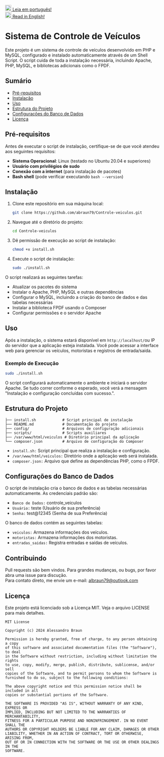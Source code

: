 <img height="20px"  src="https://i.imgur.com/1ubgfmC.png"><a href="README.md">  Leia em português!</a><br/>
<img height="20px"  src="https://i.imgur.com/UrpOBOr.png"><a href="README-us.md">  Read in English!</a>

# Sistema de Controle de Veículos

Este projeto é um sistema de controle de veículos desenvolvido em PHP e MySQL, configurado e instalado automaticamente através de um Shell Script. O script cuida de toda a instalação necessária, incluindo Apache, PHP, MySQL, e bibliotecas adicionais como o FPDF.

## Sumário

- [Pré-requisitos](#pré-requisitos)
- [Instalação](#instalação)
- [Uso](#uso)
- [Estrutura do Projeto](#estrutura-do-projeto)
- [Configurações do Banco de Dados](#configurações-do-banco-de-dados)
- [Licença](#licença)

## Pré-requisitos

Antes de executar o script de instalação, certifique-se de que você atendeu aos seguintes requisitos:

- **Sistema Operacional**: Linux (testado no Ubuntu 20.04 e superiores)
- **Usuário com privilégios de sudo**
- **Conexão com a internet** (para instalação de pacotes)
- **Bash shell** (pode verificar executando `bash --version`)

## Instalação

1. Clone este repositório em sua máquina local:

    ```bash
    git clone https://github.com/abraun79/Controle-veiculos.git
    ```

2. Navegue até o diretório do projeto:

    ```bash
    cd Controle-veiculos
    ```

3. Dê permissão de execução ao script de instalação:

    ```bash
    chmod +x install.sh
    ```

4. Execute o script de instalação:

    ```bash
    sudo ./install.sh
    ```

O script realizará as seguintes tarefas:

- Atualizar os pacotes do sistema
- Instalar o Apache, PHP, MySQL e outras dependências
- Configurar o MySQL, incluindo a criação do banco de dados e das tabelas necessárias
- Instalar a biblioteca FPDF usando o Composer
- Configurar permissões e o servidor Apache

## Uso

Após a instalação, o sistema estará disponível em `http://localhost/`ou IP do servidor que a aplicação esteja instalada. Você pode acessar a interface web para gerenciar os veículos, motoristas e registros de entrada/saída.

### Exemplo de Execução

```bash
sudo ./install.sh
```

O script configurará automaticamente o ambiente e iniciará o servidor Apache. Se tudo correr conforme o esperado, você verá a mensagem "Instalação e configuração concluídas com sucesso.".

## Estrutura do Projeto
```
├── install.sh            # Script principal de instalação
├── README.md             # Documentação do projeto
├── config/               # Arquivos de configuração adicionais
├── scripts/              # Scripts auxiliares
├── /var/www/html/veiculos # Diretório principal da aplicação
└── composer.json         # Arquivo de configuração do Composer
```
- `install.sh:` Script principal que realiza a instalação e configuração.
- `/var/www/html/veiculos:` Diretório onde a aplicação web será instalada.
- `composer.json:` Arquivo que define as dependências PHP, como o FPDF.

## Configurações do Banco de Dados

O script de instalação cria o banco de dados e as tabelas necessárias automaticamente. As credenciais padrão são:

- `Banco de Dados:` controle_veiculos
- `Usuário:` teste (Usuário de sua preferência)
- `Senha:` test@12345 (Senha de sua Preferência)

 O banco de dados contém as seguintes tabelas:

- `veiculos:` Armazena informações dos veículos.
- `motoristas:` Armazena informações dos motoristas.
- `entradas_saidas:` Registra entradas e saídas de veículos.

## Contribuindo
Pull requests são bem vindos. Para grandes mudanças, ou bugs, por favor abra uma issue para discução.  
Para contato direto, me envie um e-mail: albraun79@outlook.com

## Licença

Este projeto está licenciado sob a Licença MIT. Veja o arquivo LICENSE para mais detalhes.

```
MIT License

Copyright (c) 2024 Alessandro Braun

Permission is hereby granted, free of charge, to any person obtaining a copy
of this software and associated documentation files (the "Software"), to deal
in the Software without restriction, including without limitation the rights
to use, copy, modify, merge, publish, distribute, sublicense, and/or sell
copies of the Software, and to permit persons to whom the Software is
furnished to do so, subject to the following conditions:

The above copyright notice and this permission notice shall be included in all
copies or substantial portions of the Software.

THE SOFTWARE IS PROVIDED "AS IS", WITHOUT WARRANTY OF ANY KIND, EXPRESS OR
IMPLIED, INCLUDING BUT NOT LIMITED TO THE WARRANTIES OF MERCHANTABILITY,
FITNESS FOR A PARTICULAR PURPOSE AND NONINFRINGEMENT. IN NO EVENT SHALL THE
AUTHORS OR COPYRIGHT HOLDERS BE LIABLE FOR ANY CLAIM, DAMAGES OR OTHER
LIABILITY, WHETHER IN AN ACTION OF CONTRACT, TORT OR OTHERWISE, ARISING FROM,
OUT OF OR IN CONNECTION WITH THE SOFTWARE OR THE USE OR OTHER DEALINGS IN THE
SOFTWARE.
```
